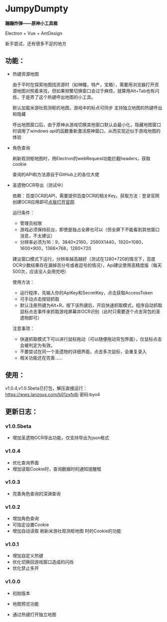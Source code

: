 # JumpyDumpty  

**蹦蹦炸弹——原神小工具箱**

 Electron + Vue + AntDesign

 新手尝试，还有很多不足的地方

## 功能：  

 - 热键资源地图

    由于平时在探索地图找资源时（如神瞳，特产，宝箱），需要用浏览器打开资源地图对照着来找，但如果频繁切换窗口会过于麻烦，就算用Alt+Tab也有闪烁，于是弄了这个热键呼出地图的小工具。

    默认加载米游社观测枢的地图，游戏中的标点可同步
    支持独立地图的热键呼出和隐藏

    呼出地图窗口后，由于原神从游戏切换其他窗口默认会最小化，隐藏地图窗口时调用了windows api的函数重新激活原神窗口，从而实现近似于游戏地图的体验


 - 角色查询 
 
    刷新观测枢地图时，用Electron的webRequest功能拦截headers，获取cookie
    
    查询的API和方法源自于GitHub上的各位大佬

 - 圣遗物OCR导出（测试中）
  
    依赖：百度OCR的API，需要提供百度OCR的相关Key。获取方法：登录官网创建OCR应用即可[点我打开官网](https://login.bce.baidu.com/)
 
    运行条件：

     - 管理员权限
     - 游戏必须保持前台，即使是独占全屏也可以（但全屏下不能看到其他窗口消息，不太建议）
     - 分辨率必须为16：9，3840×2160，2560X1440，1920×1080，1600×900，1366×768，1280×720

   建议窗口模式下运行，分辨率越高越好（测试在1280*720的情况下，百度OCR少数结果存在漏掉百分号或者逗号的情况），Api建议使用高精度版（每天500次，应该没人会用完吧）

   使用方法：
     - 运行程序，先输入你的ApiKey和SecretKey，点击获取AccessToken
     - 可手动点击按钮抓取
     - 默认注册热键为Alt+R，按下该热键后，开启快速抓取模式，程序自动抓取鼠标点击事件来抓取游戏屏幕并OCR识别（此时只需要逐个点击背包的圣遗物即可）

   注意事项：
     - 快速抓取模式下可以进行鼠标拖动（可以随便拖动背包界面），仅鼠标点击会被判定为有效。
     - 不要尝试在同一个圣遗物的详细界面，点击多次鼠标，会重复录入
     - 相关功能还在完善......


## 使用：  
v1.0.4,v1.0.5beta已打包，解压直接运行：  
https://wws.lanzous.com/b01zxfq8j
密码:byo4

## 更新日志：  

### v1.0.5beta
 - 增加圣遗物OCR导出功能，仅支持导出为json格式

### v1.0.4
 - 优化查询界面
 - 增加读取Cookie时，查询数据时的通知提醒框
  
### v1.0.3
 - 完善角色查询的深渊查询

### v1.0.2
 - 增加角色查询
 - 可指定设置Cookie
 - 增加自动读取 刷新米游社观测枢地图 时的Cookie的功能
  
### v1.0.1
 - 增加自定义热键
 - 优化切换回游戏窗口造成的闪烁
 - 优化禁止多开

### v1.0.0
 - 初始版本  

 - 地图预览功能
 - 通过热键打开独立地图  





